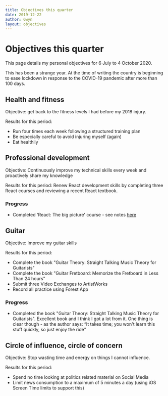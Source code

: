 ```yaml
---
title: Objectives this quarter
date: 2019-12-22
author: Gwyn
layout: objectives
---
```


# Objectives this quarter

This page details my personal objectives for 6 July to 4 October 2020. 

This has been a strange year. At the time of writing the country is beginning to ease lockdown in response to the COVID-19 pandemic after more than 100 days. 

## Health and fitness

Objective: get back to the fitness levels I had before my 2018 injury.

Results for this period: 

* Run four times each week following a structured training plan
* Be especially careful to avoid injuring myself (again)
* Eat healthily

## Professional development

Objective: Continuously improve my technical skills every week and proactively share my knowledge

Results for this period: Renew React development skills by completing three React courses and reviewing a recent React textbook.

<div class="progress">
<h3>Progress</h3>
<ul>
    <li>Completed 'React: The big picture' course - see notes <a href="/2020/07/08/react-big-picture.html">here</a></li>
</ul>
</div>

## Guitar

Objective: Improve my guitar skills 

Results for this period: 
* Complete the book "Guitar Theory: Straight Talking Music Theory for Guitarists"
* Complete the book "Guitar Fretboard: Memorize the Fretboard in Less Than 24 hours"
* Submit three Video Exchanges to ArtistWorks
* Record all practice using Forest App

<div class="progress">
<h3>Progress</h3>
<ul>
    <li>Completed the book "Guitar Theory: Straight Talking Music Theory for Guitarists". Excellent book and I think I got a lot from it. One thing is clear though - as the author says: <q>It takes time; you won't learn this stuff quickly, so just enjoy the ride</q></li>
</ul>
</div>

## Circle of influence, circle of concern

Objective: Stop wasting time and energy on things I cannot influence.

Results for this period: 

* Spend no time looking at politics related material on Social Media
* Limit news consumption to a maximum of 5 minutes a day (using iOS Screen Time limits to support this)


